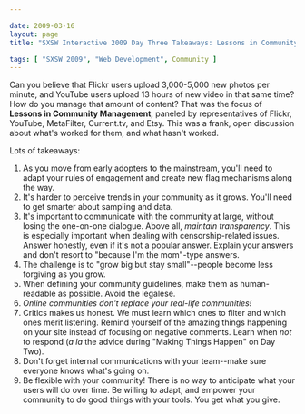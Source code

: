```yaml
--- 

date: 2009-03-16
layout: page
title: "SXSW Interactive 2009 Day Three Takeaways: Lessons in Community Management"

tags: [ "SXSW 2009", "Web Development", Community ]
---
```

Can you believe that Flickr users upload 3,000-5,000 new photos per minute, and YouTube users upload 13 hours of new video in that same time? How do you manage that amount of content? That was the focus of <strong>Lessons in Community Management</strong>, paneled by representatives of Flickr, YouTube, MetaFilter, Current.tv, and Etsy. This was a frank, open discussion about what's worked for them, and what hasn't worked.

Lots of takeaways:

<ol>
<li>As you move from early adopters to the mainstream, you'll need to adapt your rules of engagement and create new flag mechanisms along the way.</li>
<li>It's harder to perceive trends in your community as it grows. You'll need to get smarter about sampling and data.</li>
<li>It's important to communicate with the community at large, without losing the one-on-one dialogue. Above all, <em>maintain transparency</em>. This is especially important when dealing with censorship-related issues. Answer honestly, even if it's not a popular answer. Explain your answers and don't resort to "because I'm the mom"-type answers.</li>
<li>The challenge is to "grow big but stay small"--people become less forgiving as you grow.</li>
<li>When defining your community guidelines, make them as human-readable as possible. Avoid the legalese.</li>
<li><em>Online communities don't replace your real-life communities!</em></li>
<li>Critics makes us honest. We must learn which ones to filter and which ones merit listening. Remind yourself of the amazing things happening on your site instead of focusing on negative comments. Learn when <em>not</em> to respond (<em>a la</em> the advice during "Making Things Happen" on Day Two).</li>
<li>Don't forget internal communications with your team--make sure everyone knows what's going on.</li>
<li>Be flexible with your community! There is no way to anticipate what your users will do over time. Be willing to adapt, and empower your community to do good things with your tools. You get what you give.</li>
</ol>

